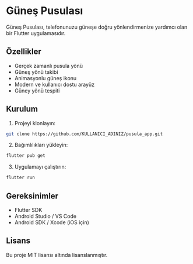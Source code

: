 # Güneş Pusulası

Güneş Pusulası, telefonunuzu güneşe doğru yönlendirmenize yardımcı olan bir Flutter uygulamasıdır.

## Özellikler

- Gerçek zamanlı pusula yönü
- Güneş yönü takibi
- Animasyonlu güneş ikonu
- Modern ve kullanıcı dostu arayüz
- Güney yönü tespiti

## Kurulum

1. Projeyi klonlayın:
```bash
git clone https://github.com/KULLANICI_ADINIZ/pusula_app.git
```

2. Bağımlılıkları yükleyin:
```bash
flutter pub get
```

3. Uygulamayı çalıştırın:
```bash
flutter run
```

## Gereksinimler

- Flutter SDK
- Android Studio / VS Code
- Android SDK / Xcode (iOS için)

## Lisans

Bu proje MIT lisansı altında lisanslanmıştır.
